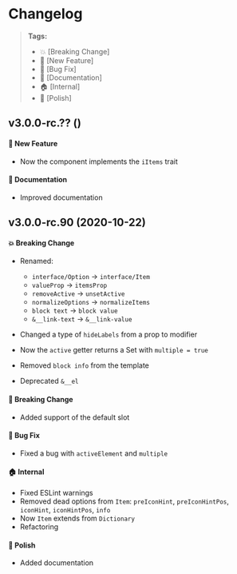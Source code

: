 Changelog
=========

> **Tags:**
> - :boom:       [Breaking Change]
> - :rocket:     [New Feature]
> - :bug:        [Bug Fix]
> - :memo:       [Documentation]
> - :house:      [Internal]
> - :nail_care:  [Polish]

## v3.0.0-rc.?? ()

#### :rocket: New Feature

* Now the component implements the `iItems` trait

#### :memo: Documentation

* Improved documentation

## v3.0.0-rc.90 (2020-10-22)

#### :boom: Breaking Change

* Renamed:
  * `interface/Option` -> `interface/Item`
  * `valueProp` -> `itemsProp`
  * `removeActive` -> `unsetActive`
  * `normalizeOptions` -> `normalizeItems`
  * `block text` -> `block value`
  * `&__link-text` -> `&__link-value`

* Changed a type of `hideLabels` from a prop to modifier
* Now the `active` getter returns a Set with `multiple = true`
* Removed `block info` from the template
* Deprecated `&__el`

#### :rocket: Breaking Change

* Added support of the default slot

#### :bug: Bug Fix

* Fixed a bug with `activeElement` and `multiple`

#### :house: Internal

* Fixed ESLint warnings
* Removed dead options from `Item`: `preIconHint`, `preIconHintPos`, `iconHint`, `iconHintPos`, `info`
* Now `Item` extends from `Dictionary`
* Refactoring

#### :nail_care: Polish

* Added documentation

